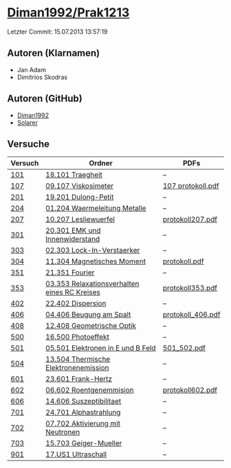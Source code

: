 # [Diman1992/Prak1213](https://github.com/Diman1992/Prak1213)

Letzter Commit: 15.07.2013 13:57:19

## Autoren (Klarnamen)
- Jan Adam
- Dimitrios Skodras

## Autoren (GitHub)
- [Diman1992](https://github.com/Diman1992)
- [Solarer](https://github.com/Solarer)

## Versuche

|        Versuch         |                                                                        Ordner                                                                        |                                                                                          PDFs                                                                                          |
|------------------------|------------------------------------------------------------------------------------------------------------------------------------------------------|----------------------------------------------------------------------------------------------------------------------------------------------------------------------------------------|
|[101](../../versuch/101)|[18.101 Traegheit](https://github.com/Diman1992/Prak1213/tree/master/18.101%20Traegheit)                                                              |–                                                                                                                                                                                       |
|[107](../../versuch/107)|[09.107 Viskosimeter](https://github.com/Diman1992/Prak1213/tree/master/09.107%20Viskosimeter)                                                        |[107 protokoll.pdf](https://docs.google.com/viewer?url=https://raw.githubusercontent.com/Diman1992/Prak1213/master/09.107%20Viskosimeter/107%20protokoll.pdf)                           |
|[201](../../versuch/201)|[19.201 Dulong-Petit](https://github.com/Diman1992/Prak1213/tree/master/19.201%20Dulong-Petit)                                                        |–                                                                                                                                                                                       |
|[204](../../versuch/204)|[01.204 Waermeleitung Metalle](https://github.com/Diman1992/Prak1213/tree/master/01.204%20Waermeleitung%20Metalle)                                    |–                                                                                                                                                                                       |
|[207](../../versuch/207)|[10.207 Lesliewuerfel](https://github.com/Diman1992/Prak1213/tree/master/10.207%20Lesliewuerfel)                                                      |[protokoll207.pdf](https://docs.google.com/viewer?url=https://raw.githubusercontent.com/Diman1992/Prak1213/master/10.207%20Lesliewuerfel/protokoll207.pdf)                              |
|[301](../../versuch/301)|[20.301 EMK und Innenwiderstand](https://github.com/Diman1992/Prak1213/tree/master/20.301%20EMK%20und%20Innenwiderstand)                              |–                                                                                                                                                                                       |
|[303](../../versuch/303)|[02.303 Lock-In-Verstaerker](https://github.com/Diman1992/Prak1213/tree/master/02.303%20Lock-In-Verstaerker)                                          |–                                                                                                                                                                                       |
|[304](../../versuch/304)|[11.304 Magnetisches Moment](https://github.com/Diman1992/Prak1213/tree/master/11.304%20Magnetisches%20Moment)                                        |[protokoll.pdf](https://docs.google.com/viewer?url=https://raw.githubusercontent.com/Diman1992/Prak1213/master/11.304%20Magnetisches%20Moment/protokoll.pdf)                            |
|[351](../../versuch/351)|[21.351 Fourier](https://github.com/Diman1992/Prak1213/tree/master/21.351%20Fourier)                                                                  |–                                                                                                                                                                                       |
|[353](../../versuch/353)|[03.353 Relaxationsverhalten eines RC Kreises](https://github.com/Diman1992/Prak1213/tree/master/03.353%20Relaxationsverhalten%20eines%20RC%20Kreises)|[protokoll353.pdf](https://docs.google.com/viewer?url=https://raw.githubusercontent.com/Diman1992/Prak1213/master/03.353%20Relaxationsverhalten%20eines%20RC%20Kreises/protokoll353.pdf)|
|[402](../../versuch/402)|[22.402 Dispersion](https://github.com/Diman1992/Prak1213/tree/master/22.402%20Dispersion)                                                            |–                                                                                                                                                                                       |
|[406](../../versuch/406)|[04.406 Beugung am Spalt](https://github.com/Diman1992/Prak1213/tree/master/04.406%20Beugung%20am%20Spalt)                                            |[protokoll_406.pdf](https://docs.google.com/viewer?url=https://raw.githubusercontent.com/Diman1992/Prak1213/master/04.406%20Beugung%20am%20Spalt/protokoll_406.pdf)                     |
|[408](../../versuch/408)|[12.408 Geometrische Optik](https://github.com/Diman1992/Prak1213/tree/master/12.408%20Geometrische%20Optik)                                          |–                                                                                                                                                                                       |
|[500](../../versuch/500)|[16.500 Photoeffekt](https://github.com/Diman1992/Prak1213/tree/master/16.500%20Photoeffekt)                                                          |–                                                                                                                                                                                       |
|[501](../../versuch/501)|[05.501 Elektronen in E und B Feld](https://github.com/Diman1992/Prak1213/tree/master/05.501%20Elektronen%20in%20E%20und%20B%20Feld)                  |[501_502.pdf](https://docs.google.com/viewer?url=https://raw.githubusercontent.com/Diman1992/Prak1213/master/05.501%20Elektronen%20in%20E%20und%20B%20Feld/501_502.pdf)                 |
|[504](../../versuch/504)|[13.504 Thermische Elektronenemission](https://github.com/Diman1992/Prak1213/tree/master/13.504%20Thermische%20Elektronenemission)                    |–                                                                                                                                                                                       |
|[601](../../versuch/601)|[23.601 Frank-Hertz](https://github.com/Diman1992/Prak1213/tree/master/23.601%20Frank-Hertz)                                                          |–                                                                                                                                                                                       |
|[602](../../versuch/602)|[06.602 Roentgenemmision](https://github.com/Diman1992/Prak1213/tree/master/06.602%20Roentgenemmision)                                                |[protokoll602.pdf](https://docs.google.com/viewer?url=https://raw.githubusercontent.com/Diman1992/Prak1213/master/06.602%20Roentgenemmision/protokoll602.pdf)                           |
|[606](../../versuch/606)|[14.606 Suszeptibilitaet](https://github.com/Diman1992/Prak1213/tree/master/14.606%20Suszeptibilitaet)                                                |–                                                                                                                                                                                       |
|[701](../../versuch/701)|[24.701 Alphastrahlung](https://github.com/Diman1992/Prak1213/tree/master/24.701%20Alphastrahlung)                                                    |–                                                                                                                                                                                       |
|[702](../../versuch/702)|[07.702 Aktivierung mit Neutronen](https://github.com/Diman1992/Prak1213/tree/master/07.702%20Aktivierung%20mit%20Neutronen)                          |–                                                                                                                                                                                       |
|[703](../../versuch/703)|[15.703 Geiger-Mueller](https://github.com/Diman1992/Prak1213/tree/master/15.703%20Geiger-Mueller)                                                    |–                                                                                                                                                                                       |
|[901](../../versuch/901)|[17.US1 Ultraschall](https://github.com/Diman1992/Prak1213/tree/master/17.US1%20Ultraschall)                                                          |–                                                                                                                                                                                       |
